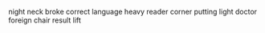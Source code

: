 night neck broke correct language heavy reader corner putting light doctor foreign chair result lift